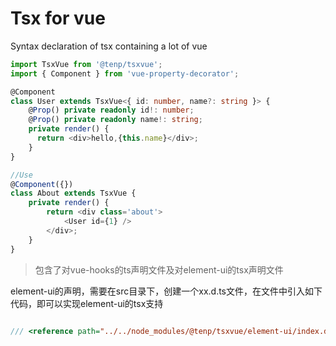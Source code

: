 # Tsx for vue

Syntax declaration of tsx containing a lot of vue

```typescript
import TsxVue from '@tenp/tsxvue';
import { Component } from 'vue-property-decorator';

@Component
class User extends TsxVue<{ id: number, name?: string }> {
    @Prop() private readonly id!: number;
    @Prop() private readonly name!: string;
    private render() {
      return <div>hello,{this.name}</div>;
    }
}

//Use
@Component({})
class About extends TsxVue {
    private render() {
        return <div class='about'>
            <User id={1} />
        </div>;
    }
}

```
> 包含了对vue-hooks的ts声明文件及对element-ui的tsx声明文件

element-ui的声明，需要在src目录下，创建一个xx.d.ts文件，在文件中引入如下代码，即可以实现element-ui的tsx支持
```typescript

/// <reference path="../../node_modules/@tenp/tsxvue/element-ui/index.d.ts" />

```
